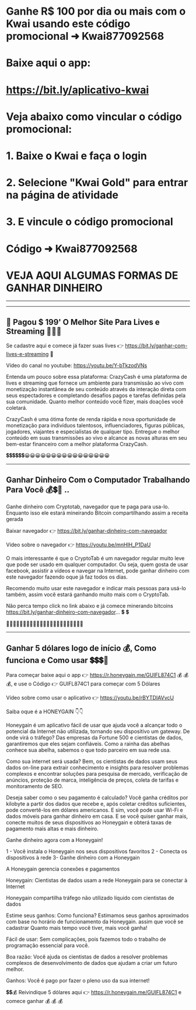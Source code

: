 # Ganhe R$ 100 por dia ou mais com o Kwai usando este código promocional ➜ Kwai877092568

# Baixe aqui o app:
# https://bit.ly/aplicativo-kwai
 
# Veja abaixo como vincular o código promocional:

# 1. Baixe o Kwai e faça o login 

# 2. Selecione "Kwai Gold" para entrar na página de atividade 

# 3. E vincule o código promocional
# Código ➜ Kwai877092568

# VEJA AQUI ALGUMAS FORMAS DE GANHAR DINHEIRO 
************************
____________________________________________________________________________________________________________________________________________
## 🤑 Pagou $ 199' O Melhor Site Para Lives e Streaming 💸💲💲

Se cadastre aqui e comece já fazer suas lives 👉 https://bit.ly/ganhar-com-lives-e-streaming 🤑

Vídeo do canal no youtube:
https://youtu.be/Y-bTkzodVNs

Entenda um pouco sobre essa plataforma:
CrazyCash é uma plataforma de lives e streaming que fornece um ambiente para transmissão ao vivo com monetização instantânea de seu conteúdo através da interação 
direta com seus espectadores e completando desafios pagos e tarefas definidas pela sua comunidade. Quanto melhor conteúdo você fizer, mais doações você coletará.

CrazyCash é uma ótima fonte de renda rápida e nova oportunidade de monetização para indivíduos talentosos, influenciadores, figuras públicas, jogadores, viajantes e especialistas de qualquer tipo. 
Entregue o melhor conteúdo em suas transmissões ao vivo e alcance as novas alturas em seu bem-estar financeiro com a melhor plataforma CrazyCash.

💲💲💲💲💲💲😀😀😀😀😀😀😀😀😀😀😀😀😀😀😀😀

____________________________________________________________________________________________________________________________________________
## Ganhar Dinheiro Com o Computador Trabalhando Para Você 💰💲🤑 ..
Ganhe dinheiro com Cryptotab, navegador que te paga para usa-lo. Enquanto isso ele estará mineirando Bitcoin compartilhando assim a receita gerada

Baixar navegador 👉 https://bit.ly/ganhar-dinheiro-com-navegador 

Vídeo sobre o navegador 👉 https://youtu.be/mnHlH_P1DaU

O mais interessante é que o CryptoTab é um navegador regular muito leve que pode ser usado em qualquer computador. Ou seja, quem gosta de usar facebook, assistir a vídeos e navegar na Internet, pode ganhar dinheiro com este navegador fazendo oque já faz todos os dias.

Recomendo muito usar este navegador e indicar mais pessoas para usá-lo também, assim você estará ganhando muito mais com o CryptoTab.

Não perca tempo click no link abaixo e já comece minerando bitcoins
https://bit.ly/ganhar-dinheiro-com-navegador... 💲 💲 

🤗🤗🤗🤗🤗🤗🤗🤗🤗🤗🤗🤗🤗🤗🤗🤗🤗🤗🤗🤗🤗🤗🤗

____________________________________________________________________________________________________________________________________________
## Ganhar 5 dólares logo de início 💰, Como funciona e Como usar 💲💲💲🤑

Para começar baixe aqui o app 👉 https://r.honeygain.me/GUIFL874C1 💰 💰 💰,
e use o Código 👉 GUIFL874C1 para começar com 5 Dólares

Vídeo sobre como usar o aplicativo 👉 https://youtu.be/rBYTDIAVvcU

Saiba oque é a HONEYGAIN 👇👇

Honeygain é um aplicativo fácil de usar que ajuda você a alcançar todo o potencial da Internet não utilizada, tornando seu dispositivo um gateway. 
De onde virá o tráfego? 
Das empresas da Fortune 500 e cientistas de dados, garantiremos que eles sejam confiáveis. Como a rainha das abelhas conhece sua abelha, sabemos o que todo parceiro em sua rede usa.

Como sua internet será usada? 
Bem, os cientistas de dados usam seus dados on-line para extrair conhecimento e insights para resolver problemas complexos e encontrar soluções para pesquisa de mercado, verificação de anúncios, proteção de marca, inteligência de preços, coleta de tarifas e monitoramento de SEO.

Deseja saber como o seu pagamento é calculado? 
Você ganha créditos por kilobyte a partir dos dados que recebe e, após coletar créditos suficientes, pode convertê-los em dólares americanos. E sim, você pode usar Wi-Fi e dados móveis para ganhar dinheiro em casa. E se você quiser ganhar mais, conecte muitos de seus dispositivos ao Honeygain e obterá taxas de pagamento mais altas e mais dinheiro.

Ganhe dinheiro agora com a Honeygain!

1 - Você instala o Honeygain nos seus dispositivos favoritos
2 - Conecta os dispositivos à rede
3- Ganhe dinheiro com a Honeygain

A Honeygain gerencia conexões e pagamentos

Honeygain:
Cientistas de dados usam a rede Honeygain para se conectar à Internet

Honeygain compartilha tráfego não utilizado líquido com cientistas de dados

Estime seus ganhos:
Como funciona? 
Estimamos seus ganhos aproximados com base no horário de funcionamento da Honeygain. assim que você se cadastrar
Quanto mais tempo você tiver, mais você ganha!

Fácil de usar:
Sem complicações, pois fazemos todo o trabalho de programação essencial para você.

Boa razão:
Você ajuda os cientistas de dados a resolver problemas complexos de desenvolvimento de dados que ajudam a criar um futuro melhor.

Ganhos:
Você é pago por fazer o pleno uso da sua internet!

💲💲💰 Reivindique 5 dólares aqui 👉  https://r.honeygain.me/GUIFL874C1 e comece ganhar  💰 💰 💰



